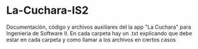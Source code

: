 # La-Cuchara-IS2
Documentación, código y archivos auxiliares del la app "La Cuchara" para Ingeniería de Software II.
En cada carpeta hay un .txt explicando que debe estar en cada carpeta y como llamar a los archivos en ciertos casos
